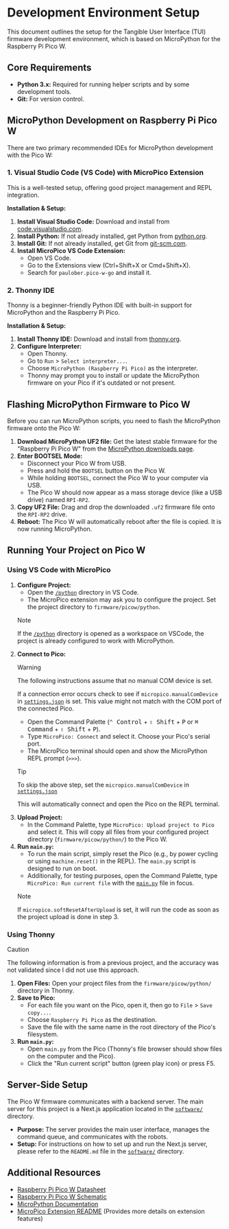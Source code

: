 <!-- markdownlint-disable MD033 -->

# Development Environment Setup

This document outlines the setup for the Tangible User Interface (TUI) firmware development environment, which is based on MicroPython for the Raspberry Pi Pico W.

## Core Requirements

- **Python 3.x:** Required for running helper scripts and by some development tools.
- **Git:** For version control.

## MicroPython Development on Raspberry Pi Pico W

There are two primary recommended IDEs for MicroPython development with the Pico W:

### 1. Visual Studio Code (VS Code) with MicroPico Extension

This is a well-tested setup, offering good project management and REPL integration.

**Installation & Setup:**

1. **Install Visual Studio Code:** Download and install from [code.visualstudio.com](https://code.visualstudio.com/).
2. **Install Python:** If not already installed, get Python from [python.org](https://python.org).
3. **Install Git:** If not already installed, get Git from [git-scm.com](https://git-scm.com/).
4. **Install MicroPico VS Code Extension:**
    - Open VS Code.
    - Go to the Extensions view (Ctrl+Shift+X or Cmd+Shift+X).
    - Search for `paulober.pico-w-go` and install it.

### 2. Thonny IDE

Thonny is a beginner-friendly Python IDE with built-in support for MicroPython and the Raspberry Pi Pico.

**Installation & Setup:**

1. **Install Thonny IDE:** Download and install from [thonny.org](https://thonny.org/).
2. **Configure Interpreter:**
    - Open Thonny.
    - Go to `Run` > `Select interpreter...`.
    - Choose `MicroPython (Raspberry Pi Pico)` as the interpreter.
    - Thonny may prompt you to install or update the MicroPython firmware on your Pico if it's outdated or not present.

## Flashing MicroPython Firmware to Pico W

Before you can run MicroPython scripts, you need to flash the MicroPython firmware onto the Pico W:

1. **Download MicroPython UF2 file:** Get the latest stable firmware for the "Raspberry Pi Pico W" from the [MicroPython downloads page](https://micropython.org/download/RPI_PICO_W/).
2. **Enter BOOTSEL Mode:**
    - Disconnect your Pico W from USB.
    - Press and hold the `BOOTSEL` button on the Pico W.
    - While holding `BOOTSEL`, connect the Pico W to your computer via USB.
    - The Pico W should now appear as a mass storage device (like a USB drive) named `RPI-RP2`.
3. **Copy UF2 File:** Drag and drop the downloaded `.uf2` firmware file onto the `RPI-RP2` drive.
4. **Reboot:** The Pico W will automatically reboot after the file is copied. It is now running MicroPython.

## Running Your Project on Pico W

### Using VS Code with MicroPico

1. **Configure Project:**
    - Open the [`/python`](/firmware/picow/python/) directory in VS Code.
    - The MicroPico extension may ask you to configure the project. Set the project directory to `firmware/picow/python`.
    > [!NOTE]
    > If the [`/python`](/firmware/picow/python/) directory is opened as a workspace on VSCode, the project is already configured to work with MicroPython.
2. **Connect to Pico:**
    > [!WARNING]
    > The following instructions assume that no manual COM device is set.
    >
    > If a connection error occurs check to see if `micropico.manualComDevice` in [`settings.json`](/firmware/picow/python/.vscode/settings.json) is set. This value might not match with the COM port of the connected Pico.
    - Open the Command Palette (<kbd>⌃ Control</kbd> + <kbd>⇧ Shift</kbd> + <kbd>P</kbd> or <kbd>⌘ Command</kbd> + <kbd>⇧ Shift</kbd> + <kbd>P</kbd>).
    - Type `MicroPico: Connect` and select it. Choose your Pico's serial port.
    - The MicroPico terminal should open and show the MicroPython REPL prompt (`>>>`).
    > [!TIP]
    > To skip the above step, set the `micropico.manualComDevice` in [`settings.json`](/firmware/picow/python/.vscode/settings.json)
    >
    > This will automatically connect and open the Pico on the REPL terminal.
3. **Upload Project:**
    - In the Command Palette, type `MicroPico: Upload project to Pico` and select it. This will copy all files from your configured project directory (`firmware/picow/python/`) to the Pico W.
4. **Run `main.py`:**
    - To run the main script, simply reset the Pico (e.g., by power cycling or using `machine.reset()` in the REPL). The `main.py` script is designed to run on boot.
    - Additionally, for testing purposes, open the Command Palette, type `MicroPico: Run current file` with the [`main.py`](/firmware/picow/python/main.py) file in focus.
    > [!NOTE]
    > If `micropico.softResetAfterUpload` is set, it will run the code as soon as the project upload is done in step 3.

### Using Thonny

> [!CAUTION]
> The following information is from a previous project, and the accuracy was not validated since I did not use this approach.

1. **Open Files:** Open your project files from the `firmware/picow/python/` directory in Thonny.
2. **Save to Pico:**
    - For each file you want on the Pico, open it, then go to `File` > `Save copy...`.
    - Choose `Raspberry Pi Pico` as the destination.
    - Save the file with the same name in the root directory of the Pico's filesystem.
3. **Run `main.py`:**
    - Open `main.py` from the Pico (Thonny's file browser should show files on the computer and the Pico).
    - Click the "Run current script" button (green play icon) or press F5.

## Server-Side Setup

The Pico W firmware communicates with a backend server. The main server for this project is a Next.js application located in the [`software/`](/software/README.md) directory.

- **Purpose:** The server provides the main user interface, manages the command queue, and communicates with the robots.
- **Setup:** For instructions on how to set up and run the Next.js server, please refer to the `README.md` file in the [`software/`](/software/README.md) directory.

## Additional Resources

- [Raspberry Pi Pico W Datasheet](/docs/pico-w-datasheet.pdf)
- [Raspberry Pi Pico W Schematic](/docs/picow-schematic.pdf)
- [MicroPython Documentation](https://docs.micropython.org/)
- [MicroPico Extension README](https://github.com/paulober/MicroPico) (Provides more details on extension features)
